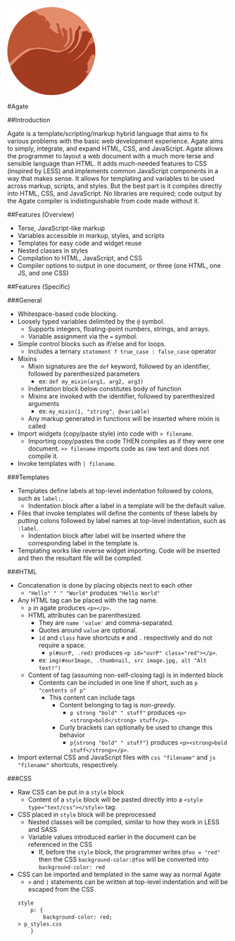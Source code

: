 ![Logo](/logo_small.png)

#Agate

##Introduction

Agate is a template/scripting/markup hybrid language that aims to fix various problems with the basic web development experience. Agate aims to simply, integrate, and expand HTML, CSS, and JavaScript. Agate allows the programmer to layout a web document with a much more terse and sensible language than HTML. It adds much-needed features to CSS (inspired by LESS) and implements common JavaScript components in a way that makes sense. It allows for templating and variables to be used across markup, scripts, and styles. But the best part is it compiles directly into HTML, CSS, and JavaScript. No libraries are required; code output by the Agate compiler is indistinguishable from code made without it.

##Features (Overview)

- Terse, JavaScript-like markup
- Variables accessible in markup, styles, and scripts
- Templates for easy code and widget reuse
- Nested classes in styles
- Compilation to HTML, JavaScript, and CSS
- Compiler options to output in one document, or three (one HTML, one JS, and one CSS)

##Features (Specific)

###General

- Whitespace-based code blocking.
- Loosely typed variables delimited by the `@` symbol.
    - Supports integers, floating-point numbers, strings, and arrays.
    - Variable assignment via the `=` symbol.
- Simple control blocks such as if/else and for loops.
    - Includes a ternary `statement ? true_case : false_case` operator
- Mixins
    - Mixin signatures are the `def` keyword, followed by an identifier, followed by parenthesized parameters
        - ex: `def my_mixin(arg1, arg2, arg3)`
    - Indentation block below constitutes body of function
    - Mixins are invoked with the identifier, followed by parenthesized arguments
        - ex: `my_mixin(1, "string", @variable)`
    - Any markup generated in functions will be inserted where mixin is called
- Import widgets (copy/paste style) into code with `> filename`.
    - Importing copy/pastes the code THEN compiles as if they were one document. `>> filename` imports code as raw text and does not compile it.
- Invoke templates with `| filename`.

###Templates

- Templates define labels at top-level indentation followed by colons, such as `label:`.
    - Indentation block after a label in a template will be the default value. 
- Files that invoke templates will define the contents of these labels by putting colons followed by label names at top-level indentation, such as `:label`.
    - Indentation block after label will be inserted where the corresponding label in the template is.
- Templating works like reverse widget importing. Code will be inserted and then the resultant file will be compiled.

###HTML
- Concatenation is done by placing objects next to each other
    - `"Hello" " " "World"` produces `"Hello World"`
- Any HTML tag can be placed with the tag name.
    - `p` in agate produces `<p></p>`.
    - HTML attributes can be parenthesized.
        - They are `name 'value'` and comma-separated.
        - Quotes around `value` are optional.
        - `id` and `class` have shortcuts `#` and `.` respectively and do not require a space.
            - `p(#ourP, .red)` produces `<p id="ourP" class="red"></p>`.
        - ex: `img(#ourImage, .thumbnail, src image.jpg, alt "Alt text!")`
    - Content of tag (assuming non-self-closing tag) is in indented block
        - Contents can be included in one line if short, such as `p "contents of p"`
            - This content can include tags
                - Content belonging to tag is _non-greedy_.
                    - `p strong "bold" " stuff"` produces `<p><strong>bold</strong> stuff</p>`.
                - Curly brackets can optionally be used to change this behavior
                    - `p{strong "bold" " stuff"}` produces `<p><strong>bold stuff</strong></p>`.
- Import external CSS and JavaScript files with `css "filename"` and `js "filename"` shortcuts, respectively.

###CSS
- Raw CSS can be put in a `style` block
    - Content of a `style` block will be pasted directly into a `<style type="text/css"></style>` tag.
- CSS placed in `style` block will be preprocessed
    - Nested classes will be compiled, similar to how they work in LESS and SASS
    - Variable values introduced earlier in the document can be referenced in the CSS
        - If, before the `style` block, the programmer writes `@foo = "red"` then the CSS `background-color:@foo` will be converted into `background-color: red`
- CSS can be imported and templated in the same way as normal Agate
    - `>` and `|` statements can be written at top-level indentation and will be escaped from the CSS
    ```
    style
        p: {
            background-color: red;
    > p_styles.css
        }
    ```

